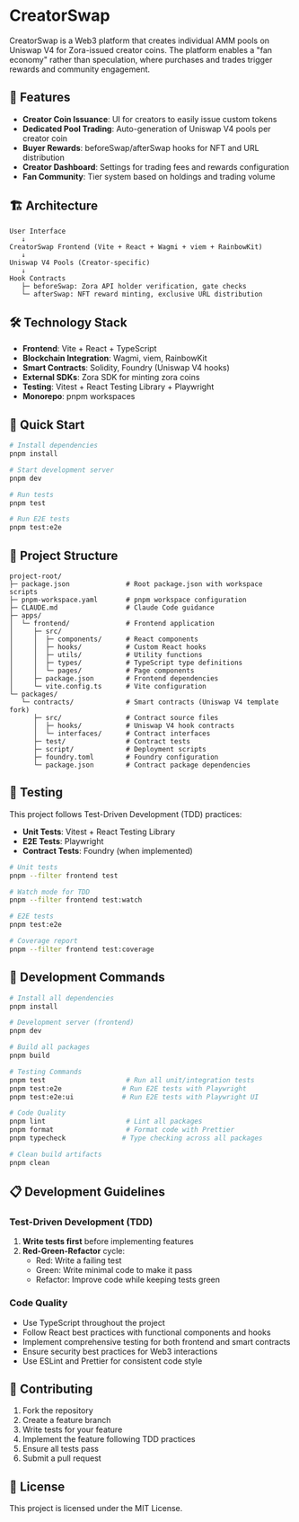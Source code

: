 # CreatorSwap

CreatorSwap is a Web3 platform that creates individual AMM pools on Uniswap V4 for Zora-issued creator coins. The platform enables a "fan economy" rather than speculation, where purchases and trades trigger rewards and community engagement.

## 🌟 Features

- **Creator Coin Issuance**: UI for creators to easily issue custom tokens
- **Dedicated Pool Trading**: Auto-generation of Uniswap V4 pools per creator coin
- **Buyer Rewards**: beforeSwap/afterSwap hooks for NFT and URL distribution
- **Creator Dashboard**: Settings for trading fees and rewards configuration
- **Fan Community**: Tier system based on holdings and trading volume

## 🏗️ Architecture

```
User Interface
   ↓
CreatorSwap Frontend (Vite + React + Wagmi + viem + RainbowKit)
   ↓
Uniswap V4 Pools (Creator-specific)
   ↓
Hook Contracts
   ├─ beforeSwap: Zora API holder verification, gate checks
   └─ afterSwap: NFT reward minting, exclusive URL distribution
```

## 🛠️ Technology Stack

- **Frontend**: Vite + React + TypeScript
- **Blockchain Integration**: Wagmi, viem, RainbowKit
- **Smart Contracts**: Solidity, Foundry (Uniswap V4 hooks)
- **External SDKs**: Zora SDK for minting zora coins
- **Testing**: Vitest + React Testing Library + Playwright
- **Monorepo**: pnpm workspaces

## 🚀 Quick Start

```bash
# Install dependencies
pnpm install

# Start development server
pnpm dev

# Run tests
pnpm test

# Run E2E tests
pnpm test:e2e
```

## 📁 Project Structure

```
project-root/
├─ package.json              # Root package.json with workspace scripts
├─ pnpm-workspace.yaml       # pnpm workspace configuration
├─ CLAUDE.md                 # Claude Code guidance
├─ apps/
│  └─ frontend/              # Frontend application
│     ├─ src/
│     │  ├─ components/      # React components
│     │  ├─ hooks/           # Custom React hooks
│     │  ├─ utils/           # Utility functions
│     │  ├─ types/           # TypeScript type definitions
│     │  └─ pages/           # Page components
│     ├─ package.json        # Frontend dependencies
│     └─ vite.config.ts      # Vite configuration
└─ packages/
   └─ contracts/             # Smart contracts (Uniswap V4 template fork)
      ├─ src/                # Contract source files
      │  ├─ hooks/           # Uniswap V4 hook contracts
      │  └─ interfaces/      # Contract interfaces
      ├─ test/               # Contract tests
      ├─ script/             # Deployment scripts
      ├─ foundry.toml        # Foundry configuration
      └─ package.json        # Contract package dependencies
```

## 🧪 Testing

This project follows Test-Driven Development (TDD) practices:

- **Unit Tests**: Vitest + React Testing Library
- **E2E Tests**: Playwright
- **Contract Tests**: Foundry (when implemented)

```bash
# Unit tests
pnpm --filter frontend test

# Watch mode for TDD
pnpm --filter frontend test:watch

# E2E tests
pnpm test:e2e

# Coverage report
pnpm --filter frontend test:coverage
```

## 🔧 Development Commands

```bash
# Install all dependencies
pnpm install

# Development server (frontend)
pnpm dev

# Build all packages
pnpm build

# Testing Commands
pnpm test                    # Run all unit/integration tests
pnpm test:e2e               # Run E2E tests with Playwright
pnpm test:e2e:ui            # Run E2E tests with Playwright UI

# Code Quality
pnpm lint                    # Lint all packages
pnpm format                  # Format code with Prettier
pnpm typecheck              # Type checking across all packages

# Clean build artifacts
pnpm clean
```

## 📋 Development Guidelines

### Test-Driven Development (TDD)

1. **Write tests first** before implementing features
2. **Red-Green-Refactor** cycle:
   - Red: Write a failing test
   - Green: Write minimal code to make it pass
   - Refactor: Improve code while keeping tests green

### Code Quality

- Use TypeScript throughout the project
- Follow React best practices with functional components and hooks
- Implement comprehensive testing for both frontend and smart contracts
- Ensure security best practices for Web3 interactions
- Use ESLint and Prettier for consistent code style

## 🤝 Contributing

1. Fork the repository
2. Create a feature branch
3. Write tests for your feature
4. Implement the feature following TDD practices
5. Ensure all tests pass
6. Submit a pull request

## 📄 License

This project is licensed under the MIT License.